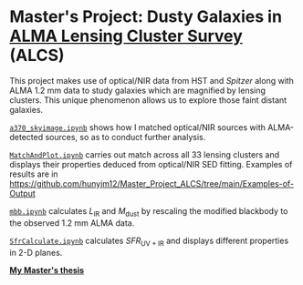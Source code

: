 # Master's Project: Dusty Galaxies in [ALMA Lensing Cluster Survey](https://ui.adsabs.harvard.edu/abs/2019asrc.confE..64K/abstract) (ALCS)

This project makes use of optical/NIR data from HST and *Spitzer* along with ALMA 1.2 mm data to study galaxies which are magnified by lensing clusters. This unique phenomenon allows us to explore those faint distant galaxies.

[`a370_skyimage.ipynb`](https://github.com/hunyjm12/Master_Project_ALCS/blob/main/a370_skyimage.ipynb) shows how I matched optical/NIR sources with ALMA-detected sources, so as to conduct further analysis.

[`MatchAndPlot.ipynb`](https://github.com/hunyjm12/Master_Project_ALCS/blob/main/MatchAndPlot.py) carries out match across all 33 lensing clusters and displays their properties deduced from optical/NIR SED fitting. Examples of results are in https://github.com/hunyjm12/Master_Project_ALCS/tree/main/Examples-of-Output

[`mbb.ipynb`](https://github.com/hunyjm12/Master_Project_ALCS/blob/main/mbb.ipynb) calculates $L_{\mathrm{IR}}$ and $M_{\mathrm{dust}}$ by rescaling the modified blackbody to the observed 1.2 mm ALMA data.

[`SfrCalculate.ipynb`](https://github.com/hunyjm12/Master_Project_ALCS/blob/main/SfrCalculate.ipynb) calculates $SFR_{\mathrm{UV+IR}}$ and displays different properties in 2-D planes.

[**My Master's thesis**](https://drive.google.com/file/d/14LDebriG7b2aEqj90HhS4Usiixjc1wkU/view?usp=sharing)
